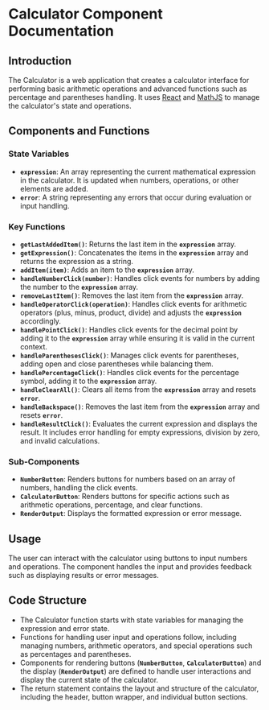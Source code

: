 # **Calculator Component Documentation**

## **Introduction**

The Calculator is a web application that creates a calculator interface for performing basic arithmetic operations and advanced functions such as percentage and parentheses handling. It uses [React](https://react.dev) and [MathJS](https://mathjs.org) to manage the calculator's state and operations.

## **Components and Functions**

### **State Variables**

- **`expression`**: An array representing the current mathematical expression in the calculator. It is updated when numbers, operations, or other elements are added.
- **`error`**: A string representing any errors that occur during evaluation or input handling.

### **Key Functions**

- **`getLastAddedItem()`**: Returns the last item in the **`expression`** array.
- **`getExpression()`**: Concatenates the items in the **`expression`** array and returns the expression as a string.
- **`addItem(item)`**: Adds an item to the **`expression`** array.
- **`handleNumberClick(number)`**: Handles click events for numbers by adding the number to the **`expression`** array.
- **`removeLastItem()`**: Removes the last item from the **`expression`** array.
- **`handleOperatorClick(operation)`**: Handles click events for arithmetic operators (plus, minus, product, divide) and adjusts the **`expression`** accordingly.
- **`handlePointClick()`**: Handles click events for the decimal point by adding it to the **`expression`** array while ensuring it is valid in the current context.
- **`handleParenthesesClick()`**: Manages click events for parentheses, adding open and close parentheses while balancing them.
- **`handlePercentageClick()`**: Handles click events for the percentage symbol, adding it to the **`expression`** array.
- **`handleClearAll()`**: Clears all items from the **`expression`** array and resets **`error`**.
- **`handleBackspace()`**: Removes the last item from the **`expression`** array and resets **`error`**.
- **`handleResultClick()`**: Evaluates the current expression and displays the result. It includes error handling for empty expressions, division by zero, and invalid calculations.

### **Sub-Components**

- **`NumberButton`**: Renders buttons for numbers based on an array of numbers, handling the click events.
- **`CalculatorButton`**: Renders buttons for specific actions such as arithmetic operations, percentage, and clear functions.
- **`RenderOutput`**: Displays the formatted expression or error message.

## **Usage**

The user can interact with the calculator using buttons to input numbers and operations. The component handles the input and provides feedback such as displaying results or error messages.

## **Code Structure**

- The Calculator function starts with state variables for managing the expression and error state.
- Functions for handling user input and operations follow, including managing numbers, arithmetic operators, and special operations such as percentages and parentheses.
- Components for rendering buttons (**`NumberButton`**, **`CalculatorButton`**) and the display (**`RenderOutput`**) are defined to handle user interactions and display the current state of the calculator.
- The return statement contains the layout and structure of the calculator, including the header, button wrapper, and individual button sections.

